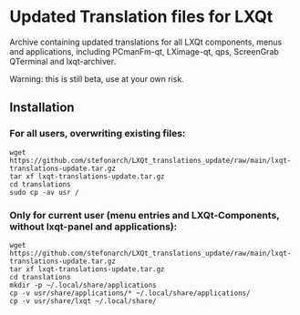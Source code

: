 # Updated Translation files for LXQt

Archive containing updated translations for all LXQt components, menus and applications, including PCmanFm-qt, LXimage-qt, qps, ScreenGrab QTerminal and lxqt-archiver.

Warning: this is still beta, use at your own risk.

## Installation

### For all users, overwriting existing files:

```
wget https://github.com/stefonarch/LXQt_translations_update/raw/main/lxqt-translations-update.tar.gz
tar xf lxqt-translations-update.tar.gz
cd translations
sudo cp -av usr /
```

### Only for current user (menu entries and LXQt-Components, without lxqt-panel and applications):

```
wget https://github.com/stefonarch/LXQt_translations_update/raw/main/lxqt-translations-update.tar.gz
tar xf lxqt-translations-update.tar.gz
cd translations
mkdir -p ~/.local/share/applications
cp -v usr/share/applications/* ~/.local/share/applications/
cp -v usr/share/lxqt ~/.local/share/
```




